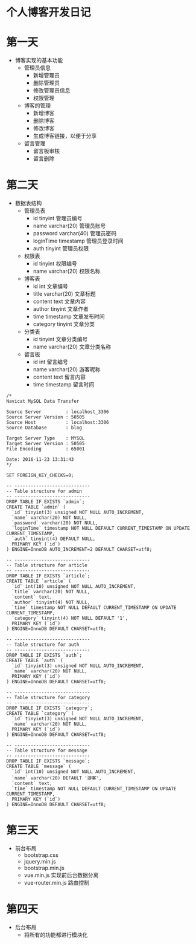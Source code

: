 个人博客开发日记
===
# 第一天
+ 博客实现的基本功能
  + 管理员信息
    + 新增管理员
    + 删除管理员
    + 修改管理员信息
    + 权限管理
  + 博客的管理
    + 新增博客
    + 删除博客
    + 修改博客
    + 生成博客链接，以便于分享
  + 留言管理
    + 留言板审核
    + 留言删除

# 第二天
+ 数据表结构
  + 管理员表
    * id           tinyint        管理员编号
    * name         varchar(20)    管理员账号
    * password     varchar(40)    管理员密码
    * loginTime    timestamp      管理员登录时间
    * auth         tinyint        管理员权限
  + 权限表
    * id          tinyint         权限编号
    * name        varchar(20)     权限名称
  + 博客表
    * id         int              文章编号
    * title      varchar(20)      文章标题
    * content    text             文章内容
    * author     tinyint          文章作者
    * time       timestamp        文章发布时间
    * category   tinyint          文章分类
  + 分类表
    * id        tinyint           文章分类编号
    * name      varchar(20)       文章分类名称
  + 留言板
    * id         int              留言编号
    * name       varchar(20)      游客昵称
    * content    text             留言内容
    * time       timestamp        留言时间
```
/*
Navicat MySQL Data Transfer

Source Server         : localhost_3306
Source Server Version : 50505
Source Host           : localhost:3306
Source Database       : blog

Target Server Type    : MYSQL
Target Server Version : 50505
File Encoding         : 65001

Date: 2016-11-23 13:31:43
*/

SET FOREIGN_KEY_CHECKS=0;

-- ----------------------------
-- Table structure for admin
-- ----------------------------
DROP TABLE IF EXISTS `admin`;
CREATE TABLE `admin` (
  `id` tinyint(3) unsigned NOT NULL AUTO_INCREMENT,
  `name` varchar(20) NOT NULL,
  `password` varchar(20) NOT NULL,
  `loginTime` timestamp NOT NULL DEFAULT CURRENT_TIMESTAMP ON UPDATE CURRENT_TIMESTAMP,
  `auth` tinyint(4) DEFAULT NULL,
  PRIMARY KEY (`id`)
) ENGINE=InnoDB AUTO_INCREMENT=2 DEFAULT CHARSET=utf8;

-- ----------------------------
-- Table structure for article
-- ----------------------------
DROP TABLE IF EXISTS `article`;
CREATE TABLE `article` (
  `id` int(10) unsigned NOT NULL AUTO_INCREMENT,
  `title` varchar(20) NOT NULL,
  `content` text,
  `author` tinyint(4) NOT NULL,
  `time` timestamp NOT NULL DEFAULT CURRENT_TIMESTAMP ON UPDATE CURRENT_TIMESTAMP,
  `category` tinyint(4) NOT NULL DEFAULT '1',
  PRIMARY KEY (`id`)
) ENGINE=InnoDB DEFAULT CHARSET=utf8;

-- ----------------------------
-- Table structure for auth
-- ----------------------------
DROP TABLE IF EXISTS `auth`;
CREATE TABLE `auth` (
  `id` tinyint(3) unsigned NOT NULL AUTO_INCREMENT,
  `name` varchar(20) NOT NULL,
  PRIMARY KEY (`id`)
) ENGINE=InnoDB DEFAULT CHARSET=utf8;

-- ----------------------------
-- Table structure for category
-- ----------------------------
DROP TABLE IF EXISTS `category`;
CREATE TABLE `category` (
  `id` tinyint(3) unsigned NOT NULL AUTO_INCREMENT,
  `name` varchar(20) NOT NULL,
  PRIMARY KEY (`id`)
) ENGINE=InnoDB DEFAULT CHARSET=utf8;

-- ----------------------------
-- Table structure for message
-- ----------------------------
DROP TABLE IF EXISTS `message`;
CREATE TABLE `message` (
  `id` int(10) unsigned NOT NULL AUTO_INCREMENT,
  `name` varchar(20) DEFAULT '游客',
  `content` text,
  `time` timestamp NOT NULL DEFAULT CURRENT_TIMESTAMP ON UPDATE CURRENT_TIMESTAMP,
  PRIMARY KEY (`id`)
) ENGINE=InnoDB DEFAULT CHARSET=utf8;

```

# 第三天
+ 前台布局
  * bootstrap.css
  * jquery.min.js
  * bootstrap.min.js
  * vue.min.js 实现前后台数据分离
  * vue-router.min.js 路由控制


# 第四天
+ 后台布局
  * 将所有的功能都进行模块化
  
